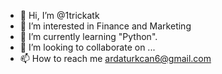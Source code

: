 - 👋 Hi, I’m @1trickatk
- 👀 I’m interested in Finance and Marketing
- 🌱 I’m currently learning "Python".
- 💞️ I’m looking to collaborate on ...
- 📫 How to reach me ardaturkcan6@gmail.com

<!---
1trickatk/1trickatk is a ✨ special ✨ repository because its `README.md` (this file) appears on your GitHub profile.
You can click the Preview link to take a look at your changes.
--->
